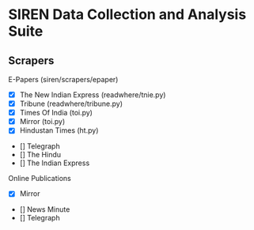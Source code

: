 # SIREN Data Collection and Analysis Suite

## Scrapers

E-Papers (siren/scrapers/epaper)
- [X] The New Indian Express (readwhere/tnie.py)
- [X] Tribune (readwhere/tribune.py)
- [X] Times Of India (toi.py)
- [X] Mirror (toi.py)
- [X] Hindustan Times (ht.py) 
- [] Telegraph
- [] The Hindu
- [] The Indian Express

Online Publications
- [X] Mirror
- [] News Minute
- [] Telegraph

